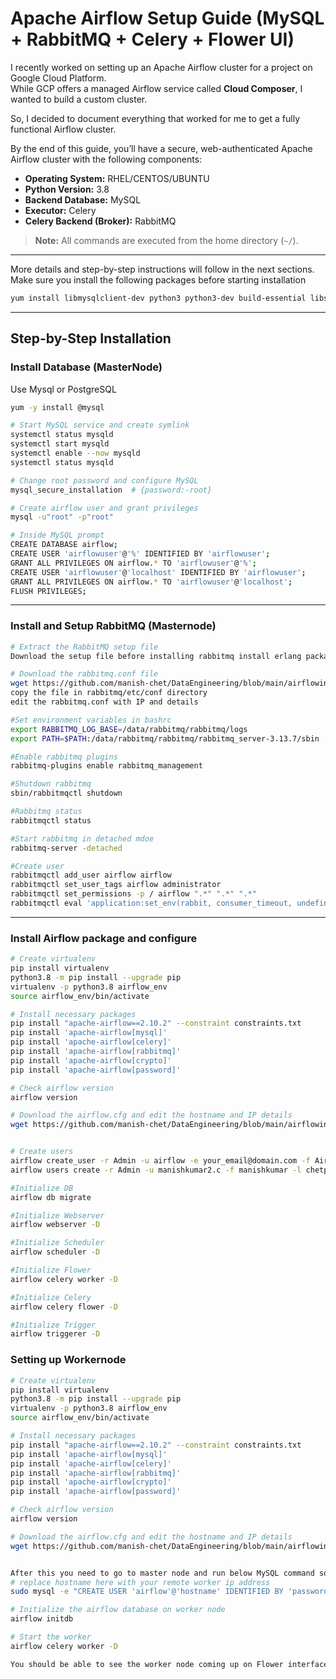 # Apache Airflow Setup Guide (MySQL + RabbitMQ + Celery + Flower UI)

I recently worked on setting up an Apache Airflow cluster for a project on Google Cloud Platform.  
While GCP offers a managed Airflow service called **Cloud Composer**, I wanted to build a custom cluster.

So, I decided to document everything that worked for me to get a fully functional Airflow cluster.

By the end of this guide, you’ll have a secure, web-authenticated Apache Airflow cluster with the following components:

- **Operating System:** RHEL/CENTOS/UBUNTU
- **Python Version:** 3.8  
- **Backend Database:** MySQL  
- **Executor:** Celery  
- **Celery Backend (Broker):** RabbitMQ  

> **Note:** All commands are executed from the home directory (`~/`).

---

More details and step-by-step instructions will follow in the next sections.
Make sure you install the following packages before starting installation
```bash
yum install libmysqlclient-dev python3 python3-dev build-essential libssl-dev libffi-dev libxml2-dev libxslt1-dev zlib1g-dev freetds-bin krb5-user ldap-utils libsasl2-2 libsasl2-modules libssl1.1 locales lsb-release sasl2-bin sqlite3 unixodbc

```

---

##  Step-by-Step Installation

### Install Database (MasterNode)
Use Mysql or PostgreSQL
```bash
yum -y install @mysql

# Start MySQL service and create symlink
systemctl status mysqld
systemctl start mysqld
systemctl enable --now mysqld
systemctl status mysqld

# Change root password and configure MySQL
mysql_secure_installation  # {password:-root}

# Create airflow user and grant privileges
mysql -u"root" -p"root"

# Inside MySQL prompt
CREATE DATABASE airflow;
CREATE USER 'airflowuser'@'%' IDENTIFIED BY 'airflowuser';
GRANT ALL PRIVILEGES ON airflow.* TO 'airflowuser'@'%';
CREATE USER 'airflowuser'@'localhost' IDENTIFIED BY 'airflowuser';
GRANT ALL PRIVILEGES ON airflow.* TO 'airflowuser'@'localhost';
FLUSH PRIVILEGES;
```

---

###  Install and Setup RabbitMQ (Masternode)

```bash
# Extract the RabbitMQ setup file
Download the setup file before installing rabbitmq install erlang package first

# Download the rabbitmq.conf file
wget https://github.com/manish-chet/DataEngineering/blob/main/airflowinstall/rabbitmq.comf
copy the file in rabbitmq/etc/conf directory
edit the rabbitmq.conf with IP and details

#Set environment variables in bashrc
export RABBITMQ_LOG_BASE=/data/rabbitmq/rabbitmq/logs
export PATH=$PATH:/data/rabbitmq/rabbitmq/rabbitmq_server-3.13.7/sbin

#Enable rabbitmq plugins
rabbitmq-plugins enable rabbitmq_management  

#Shutdown rabbitmq
sbin/rabbitmqctl shutdown

#Rabbitmq status
rabbitmqctl status

#Start rabbitmq in detached mdoe
rabbitmq-server -detached

#Create user
rabbitmqctl add_user airflow airflow
rabbitmqctl set_user_tags airflow administrator
rabbitmqctl set_permissions -p / airflow ".*" ".*" ".*"
rabbitmqctl eval 'application:set_env(rabbit, consumer_timeout, undefined).'
```

---
###  Install Airflow package and configure
```bash
# Create virtualenv 
pip install virtualenv
python3.8 -m pip install --upgrade pip
virtualenv -p python3.8 airflow_env
source airflow_env/bin/activate

# Install necessary packages
pip install "apache-airflow==2.10.2" --constraint constraints.txt
pip install 'apache-airflow[mysql]'
pip install 'apache-airflow[celery]'
pip install 'apache-airflow[rabbitmq]'
pip install 'apache-airflow[crypto]'
pip install 'apache-airflow[password]'

# Check airflow version
airflow version

# Download the airflow.cfg and edit the hostname and IP details
wget https://github.com/manish-chet/DataEngineering/blob/main/airflowinstall/airflow.cfg


# Create users
airflow create_user -r Admin -u airflow -e your_email@domain.com -f Airflow -l Admin -p password
airflow users create -r Admin -u manishkumar2.c -f manishkumar -l chetpalli -e manishkumar2.c@email.com -p manish123

#Initialize DB
airflow db migrate

#Initialize Webserver
airflow webserver -D

#Initialize Scheduler
airflow scheduler -D

#Initialize Flower
airflow celery worker -D

#Initialize Celery
airflow celery flower -D

#Initialize Trigger
airflow triggerer -D
```


###  Setting up Workernode
```bash
# Create virtualenv 
pip install virtualenv
python3.8 -m pip install --upgrade pip
virtualenv -p python3.8 airflow_env
source airflow_env/bin/activate

# Install necessary packages
pip install "apache-airflow==2.10.2" --constraint constraints.txt
pip install 'apache-airflow[mysql]'
pip install 'apache-airflow[celery]'
pip install 'apache-airflow[rabbitmq]'
pip install 'apache-airflow[crypto]'
pip install 'apache-airflow[password]'

# Check airflow version
airflow version

# Download the airflow.cfg and edit the hostname and IP details
wget https://github.com/manish-chet/DataEngineering/blob/main/airflowinstall/airflow.cfg


After this you need to go to master node and run below MySQL command so that user from worker node can connect to the database on master node.
# replace hostname here with your remote worker ip address
sudo mysql -e "CREATE USER 'airflow'@'hostname' IDENTIFIED BY 'password'; GRANT ALL PRIVILEGES ON airflowdb.* TO 'airflow'@'hostname';"

# Initialize the airflow database on worker node 
airflow initdb

# Start the worker
airflow celery worker -D

You should be able to see the worker node coming up on Flower interface at YOUR_MASTER_IP_ADDRESS:5555
```